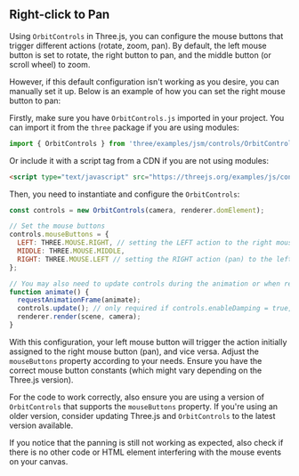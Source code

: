 ## Right-click to Pan

Using `OrbitControls` in Three.js, you can configure the mouse buttons that trigger different actions (rotate, zoom, pan). By default, the left mouse button is set to rotate, the right button to pan, and the middle button (or scroll wheel) to zoom.

However, if this default configuration isn't working as you desire, you can manually set it up. Below is an example of how you can set the right mouse button to pan:

Firstly, make sure you have `OrbitControls.js` imported in your project. You can import it from the `three` package if you are using modules:

```javascript
import { OrbitControls } from 'three/examples/jsm/controls/OrbitControls.js';
```

Or include it with a script tag from a CDN if you are not using modules:

```html
<script type="text/javascript" src="https://threejs.org/examples/js/controls/OrbitControls.js"></script>
```

Then, you need to instantiate and configure the `OrbitControls`:

```javascript
const controls = new OrbitControls(camera, renderer.domElement);

// Set the mouse buttons
controls.mouseButtons = {
  LEFT: THREE.MOUSE.RIGHT, // setting the LEFT action to the right mouse button
  MIDDLE: THREE.MOUSE.MIDDLE,
  RIGHT: THREE.MOUSE.LEFT // setting the RIGHT action (pan) to the left mouse button
};

// You may also need to update controls during the animation or when resizing
function animate() {
  requestAnimationFrame(animate);
  controls.update(); // only required if controls.enableDamping = true, or if controls.autoRotate = true
  renderer.render(scene, camera);
}
```

With this configuration, your left mouse button will trigger the action initially assigned to the right mouse button (pan), and vice versa. Adjust the `mouseButtons` property according to your needs. Ensure you have the correct mouse button constants (which might vary depending on the Three.js version).

For the code to work correctly, also ensure you are using a version of `OrbitControls` that supports the `mouseButtons` property. If you're using an older version, consider updating Three.js and `OrbitControls` to the latest version available.

If you notice that the panning is still not working as expected, also check if there is no other code or HTML element interfering with the mouse events on your canvas.
